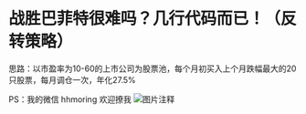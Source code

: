 # 战胜巴菲特很难吗？几行代码而已！（反转策略）

思路：以市盈率为10-60的上市公司为股票池，每个月初买入上个月跌幅最大的20只股票，每月调仓一次，年化27.5%

PS：我的微信 hhmoring 
欢迎撩我
![图片注释](http://storage-uqer.datayes.com/56629a00f9f06c6c8a91b2c9/35aa3322-ffab-11e6-9fa2-0242ac140004)